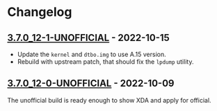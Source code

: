 # Changelog

## [3.7.0_12-1-UNOFFICIAL] - 2022-10-15

- Update the `kernel` and `dtbo.img` to use A.15 version.
- Rebuild with upstream patch, that should fix the `lpdump` utility.

[3.7.0_12-1-UNOFFICIAL]: https://github.com/oneplus-denniz-roms/android_device_oneplus_denniz-twrp/releases/tag/3.7.0_12-1-UNOFFICIAL


## [3.7.0_12-0-UNOFFICIAL] - 2022-10-09

The unofficial build is ready enough to show XDA and apply for official.

[3.7.0_12-0-UNOFFICIAL]: https://github.com/oneplus-denniz-roms/android_device_oneplus_denniz-twrp/releases/tag/3.7.0_12-0-UNOFFICIAL

